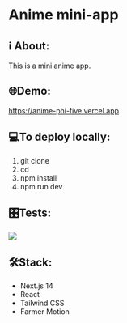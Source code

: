 # Anime mini-app

## ℹ About:

This is a mini anime app.

## 🌐Demo:

https://anime-phi-five.vercel.app

## 💻To deploy locally:

1. git clone
2. cd
3. npm install
4. npm run dev

## 🎛️Tests:
<a href="https://codeclimate.com/github/iFoxtrot33/anime/maintainability"><img src="https://api.codeclimate.com/v1/badges/ebab5e31af6814f93e12/maintainability" /></a>

## 🛠Stack:
- Next.js 14
- React
- Tailwind CSS
- Farmer Motion
